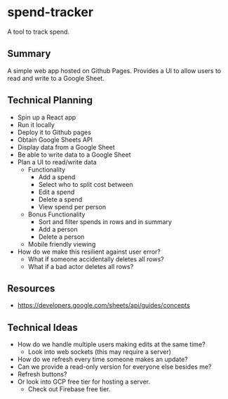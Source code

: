 # spend-tracker

A tool to track spend.

## Summary

A simple web app hosted on Github Pages.
Provides a UI to allow users to read and write to a Google Sheet.

## Technical Planning

- Spin up a React app
- Run it locally
- Deploy it to Github pages
- Obtain Google Sheets API
- Display data from a Google Sheet
- Be able to write data to a Google Sheet
- Plan a UI to read/write data
  - Functionality
    - Add a spend
    - Select who to split cost between
    - Edit a spend
    - Delete a spend
    - View spend per person
  - Bonus Functionality
    - Sort and filter spends in rows and in summary
    - Add a person
    - Delete a person
  - Mobile friendly viewing
- How do we make this resilient against user error?
  - What if someone accidentally deletes all rows?
  - What if a bad actor deletes all rows?

## Resources

- https://developers.google.com/sheets/api/guides/concepts

## Technical Ideas

- How do we handle multiple users making edits at the same time?
  - Look into web sockets (this may require a server)
- How do we refresh every time someone makes an update?
- Can we provide a read-only version for everyone else besides me?
- Refresh buttons?
- Or look into GCP free tier for hosting a server.
  - Check out Firebase free tier.
